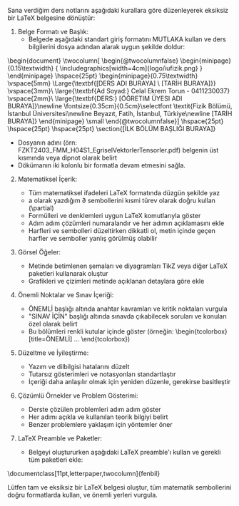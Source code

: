 Sana verdiğim ders notlarını aşağıdaki kurallara göre düzenleyerek eksiksiz bir LaTeX belgesine dönüştür:

1. Belge Formatı ve Başlık:
   - Belgede aşağıdaki standart giriş formatını MUTLAKA kullan ve ders bilgilerini dosya adından alarak uygun şekilde doldur:

\begin{document}
\twocolumn[
\begin{@twocolumnfalse}
\begin{minipage}{0.15\textwidth}
{
\includegraphics[width=4cm]{logo/iufizik.png}
}
\end{minipage}
\hspace{25pt}
\begin{minipage}{0.75\textwidth}
\vspace{5mm}
\Large{\textbf{[DERS ADI BURAYA] \\ [TARİH BURAYA]}}
\vspace{3mm}\\
\large{\textbf{Ad Soyad:} Celal Ekrem Torun - 0411230037}
\vspace{2mm}\\
\large{\textbf{DERS:} [ÖĞRETIM ÜYESI ADI BURAYA]}\newline
\fontsize{0.35cm}{0.5cm}\selectfont
\textit{Fizik Bölümü, İstanbul Üniversitesi\newline
Beyazıt, Fatih, İstanbul, Türkiye\newline
[TARİH BURAYA]}
\end{minipage}
\small
\end{@twocolumnfalse}]
\hspace{25pt}
\hspace{25pt}
\hspace{25pt}
\section{[İLK BÖLÜM BAŞLIĞI BURAYA]}

   - Dosyanın adını (örn: FZKT2403_FMM_H04S1_EgriselVektorlerTensorler.pdf) belgenin üst kısmında veya dipnot olarak belirt
   - Dökümanın iki kolonlu bir formatla devam etmesini sağla.

2. Matematiksel İçerik:
   - Tüm matematiksel ifadeleri LaTeX formatında düzgün şekilde yaz
   - a olarak yazdığım ∂ sembollerini kısmi türev olarak doğru kullan (\partial)
   - Formülleri ve denklemleri uygun LaTeX komutlarıyla göster
   - Adım adım çözümleri numaralandır ve her adımın açıklamasını ekle
   - Harfleri ve sembolleri düzeltirken dikkatli ol, metin içinde geçen harfler ve semboller yanlış görülmüş olabilir

3. Görsel Öğeler:
   - Metinde betimlenen şemaları ve diyagramları TikZ veya diğer LaTeX paketleri kullanarak oluştur
   - Grafikleri ve çizimleri metinde açıklanan detaylara göre ekle

4. Önemli Noktalar ve Sınav İçeriği:
   - ÖNEMLİ başlığı altında anahtar kavramları ve kritik noktaları vurgula
   - "SINAV İÇİN" başlığı altında sınavda çıkabilecek soruları ve konuları özel olarak belirt
   - Bu bölümleri renkli kutular içinde göster (örneğin: \begin{tcolorbox}[title=ÖNEMLİ] ... \end{tcolorbox})

5. Düzeltme ve İyileştirme:
   - Yazım ve dilbilgisi hatalarını düzelt
   - Tutarsız gösterimleri ve notasyonları standartlaştır
   - İçeriği daha anlaşılır olmak için yeniden düzenle, gerekirse basitleştir

6. Çözümlü Örnekler ve Problem Gösterimi:
   - Derste çözülen problemleri adım adım göster
   - Her adımı açıkla ve kullanılan teorik bilgiyi belirt
   - Benzer problemlere yaklaşım için yöntemler öner

7. LaTeX Preamble ve Paketler:
   - Belgeyi oluştururken aşağıdaki LaTeX preamble'ı kullan ve gerekli tüm paketleri ekle:

\documentclass[11pt,letterpaper,twocolumn]{fenbil}


Lütfen tam ve eksiksiz bir LaTeX belgesi oluştur, tüm matematik sembollerini doğru formatlarda kullan, ve önemli yerleri vurgula.